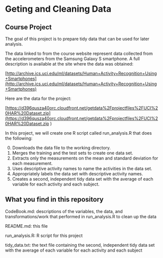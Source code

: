 # Geting and Cleaning Data
## Course Project

The goal of this project is to prepare tidy data that can be used for later analysis. 

The data linked to from the course website represent data collected from the accelerometers from the Samsung Galaxy S smartphone. A full description is available at the site where the data was obtained: 

[http://archive.ics.uci.edu/ml/datasets/Human+Activity+Recognition+Using+Smartphones](http://archive.ics.uci.edu/ml/datasets/Human+Activity+Recognition+Using+Smartphones)

Here are the data for the project: 

[https://d396qusza40orc.cloudfront.net/getdata%2Fprojectfiles%2FUCI%20HAR%20Dataset.zip](https://d396qusza40orc.cloudfront.net/getdata%2Fprojectfiles%2FUCI%20HAR%20Dataset.zip )

In this project, we will create one R script called run_analysis.R that does the following:

   0. Downloads the data file to the working directory. 
   1. Merges the training and the test sets to create one data set. 
   2. Extracts only the measurements on the mean and standard deviation for each measurement. 
   3. Uses descriptive activity names to name the activities in the data set. 
   4. Appropriately labels the data set with descriptive activity names. 
   5. Creates a second, independent tidy data set with the average of each variable for each activity and each subject. 



## What you find in this repository

CodeBook.md: descriptions of the variables, the data, and transformations/work that performed in run_analysis.R to clean up the data 

README.md: this file

run_analysis.R: R script for this project

tidy_data.txt: the text file containing the second, independent tidy data set with the average of each variable for each activity and each subject


